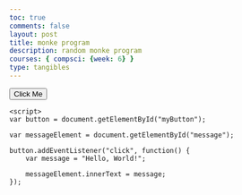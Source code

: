 ```yaml
---
toc: true
comments: false
layout: post
title: monke program
description: random monke program
courses: { compsci: {week: 6} }
type: tangibles
---
```


<html>
<head>
    <title>Button Message Example</title>
</head>
<body>
    <button id="myButton">Click Me</button>
    <p id="message"></p>
    
    <script>
    var button = document.getElementById("myButton");
    
    var messageElement = document.getElementById("message");
    
    button.addEventListener("click", function() {
        var message = "Hello, World!";
        
        messageElement.innerText = message;
    });
</script>

</body>
</html>